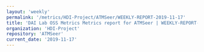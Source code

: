 ```yaml
---
layout: 'weekly'
permalink: '/metrics/HDI-Project/ATMSeer/WEEKLY-REPORT-2019-11-17'
title: 'DAI Lab OSS Metrics Metrics report for ATMSeer | WEEKLY-REPORT-2019-11-17'
organization: 'HDI-Project'
repository: 'ATMSeer'
current_date: '2019-11-17'
---
```

